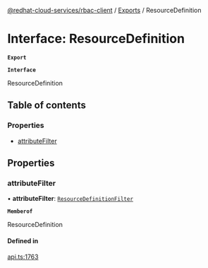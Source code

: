 [@redhat-cloud-services/rbac-client](../README.md) / [Exports](../modules.md) / ResourceDefinition

# Interface: ResourceDefinition

**`Export`**

**`Interface`**

ResourceDefinition

## Table of contents

### Properties

- [attributeFilter](ResourceDefinition.md#attributefilter)

## Properties

### attributeFilter

• **attributeFilter**: [`ResourceDefinitionFilter`](ResourceDefinitionFilter.md)

**`Memberof`**

ResourceDefinition

#### Defined in

[api.ts:1763](https://github.com/mkholjuraev/javascript-clients/blob/master/packages/rbac/api.ts#L1763)
